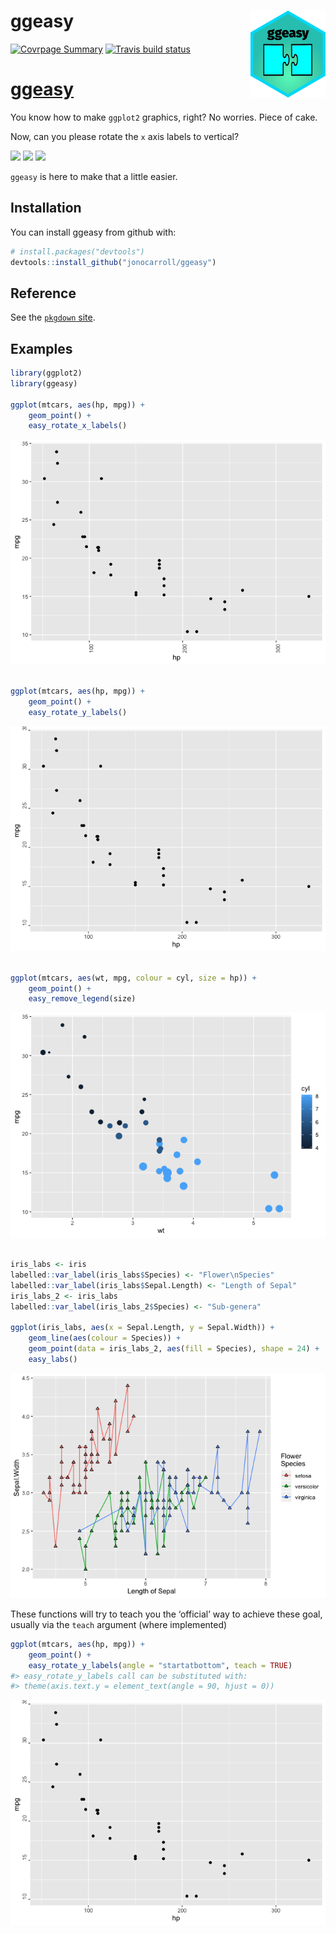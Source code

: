 
<!-- README.md is generated from README.Rmd. Please edit that file -->

# ggeasy <img src='man/figures/logo.png' align="right" height="138.5" />

[![Covrpage
Summary](https://img.shields.io/badge/covrpage-Last_Build_2019_12_04-yellowgreen.svg)](https://github.com/jonocarroll/ggeasy/tree/cleanup/sept18/tests/README.md)
[![Travis build
status](https://travis-ci.org/jonocarroll/ggeasy.svg?branch=master)](https://travis-ci.org/jonocarroll/ggeasy)

# [ggeasy](https://jonocarroll.github.io/ggeasy/)

You know how to make `ggplot2` graphics, right? No worries. Piece of
cake.

Now, can you please rotate the `x` axis labels to
vertical?

![](https://raw.githubusercontent.com/jonocarroll/ggeasy/master/inst/media/xkcd.png)
![](https://raw.githubusercontent.com/jonocarroll/ggeasy/master/inst/media/winona.gif)
![](https://raw.githubusercontent.com/jonocarroll/ggeasy/master/inst/media/sherlock.gif)

`ggeasy` is here to make that a little easier.

## Installation

You can install ggeasy from github with:

``` r
# install.packages("devtools")
devtools::install_github("jonocarroll/ggeasy")
```

## Reference

See the [`pkgdown` site](https://jonocarroll.github.io/ggeasy/).

## Examples

``` r
library(ggplot2)
library(ggeasy)

ggplot(mtcars, aes(hp, mpg)) + 
    geom_point() + 
    easy_rotate_x_labels()
```

![](tools/readme/README-example-1.png)<!-- -->

``` r

ggplot(mtcars, aes(hp, mpg)) + 
    geom_point() + 
    easy_rotate_y_labels()
```

![](tools/readme/README-example-2.png)<!-- -->

``` r

ggplot(mtcars, aes(wt, mpg, colour = cyl, size = hp)) +
    geom_point() +
    easy_remove_legend(size)
```

![](tools/readme/README-example-3.png)<!-- -->

``` r

iris_labs <- iris
labelled::var_label(iris_labs$Species) <- "Flower\nSpecies"
labelled::var_label(iris_labs$Sepal.Length) <- "Length of Sepal"
iris_labs_2 <- iris_labs
labelled::var_label(iris_labs_2$Species) <- "Sub-genera"

ggplot(iris_labs, aes(x = Sepal.Length, y = Sepal.Width)) +
    geom_line(aes(colour = Species)) + 
    geom_point(data = iris_labs_2, aes(fill = Species), shape = 24) +
    easy_labs()
```

![](tools/readme/README-example-4.png)<!-- -->

These functions will try to teach you the ‘official’ way to achieve
these goal, usually via the `teach` argument (where implemented)

``` r
ggplot(mtcars, aes(hp, mpg)) + 
    geom_point() + 
    easy_rotate_y_labels(angle = "startatbottom", teach = TRUE)
#> easy_rotate_y_labels call can be substituted with:
#> theme(axis.text.y = element_text(angle = 90, hjust = 0))
```

![](tools/readme/README-teach-1.png)<!-- -->
